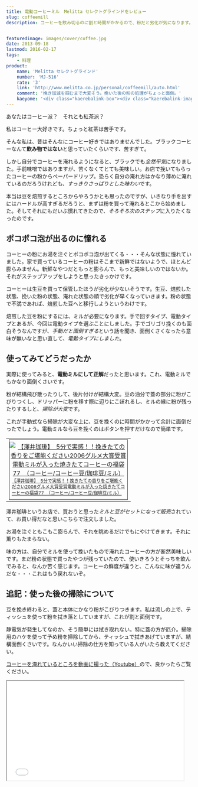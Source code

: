 ```yaml
---
title: 電動コーヒーミル　Melitta セレクトグラインドをレビュー
slug: coffeemill
description: コーヒーを飲み切るのに割と時間がかかるので、粉だと劣化が気になります。そこで豆を買ってコーヒーを淹れるようにしようと、電動ミルを購入しました。手動式のミルよりは楽かなと思いましたが、電動でも掃除が面倒くさかったです。


featuredimage: images/cover/coffee.jpg
date: 2013-09-18
lastmod: 2016-02-17
tags: 
    - 料理
product:
    name: 'Melitta セレクトグラインド'
    number: 'MJ-516'
    rate: '3'
    link: 'http://www.melitta.co.jp/personal/coffeemill/auto.html'
    comment: '挽き加減を掴むまで大変そう。挽いた後の粉の処理がちょっと面倒。'
    kaeyome: '<div class="kaerebalink-box"><div class="kaerebalink-image"><a href="http://www.amazon.co.jp/exec/obidos/ASIN/B00068N40O/illusionspace-22/ref=nosim/" rel="nofollow" target="_blank"><img src="http://ecx.images-amazon.com/images/I/31JV87MSZ9L._SL160_.jpg" style="border: none;" /></a></div><div class="kaerebalink-info"><div class="kaerebalink-name"><a href="http://www.amazon.co.jp/exec/obidos/ASIN/B00068N40O/illusionspace-22/ref=nosim/" rel="nofollow" target="_blank">Melitta セレクトグラインド MJ-516 (ホワイト)</a><div class="kaerebalink-powered-date">posted with <a href="http://kaereba.com" rel="nofollow" target="_blank">カエレバ</a></div></div><div class="kaerebalink-detail"> Melitta (メリタ)     </div><div class="kaerebalink-link1"><div class="shoplinkamazon"><a href="http://www.amazon.co.jp/gp/search?keywords=MJ-516&__mk_ja_JP=%83J%83%5E%83J%83i&tag=illusionspace-22" rel="nofollow" target="_blank" title="アマゾン" >Amazonで購入</a></div><div class="shoplinkrakuten"><a href="http://hb.afl.rakuten.co.jp/hgc/0e95387f.f2aef20d.0e953880.25e412bd/?pc=http%3A%2F%2Fsearch.rakuten.co.jp%2Fsearch%2Fmall%2FMJ-516%2F-%2Ff.1-p.1-s.1-sf.0-st.A-v.2%3Fx%3D0%26scid%3Daf_ich_link_urltxt%26m%3Dhttp%3A%2F%2Fm.rakuten.co.jp%2F" rel="nofollow" target="_blank" title="楽天市場" >楽天市場で購入</a></div></div></div><div class="booklink-footer" style="clear: left"></div></div>'
---
```


あなたはコーヒー派？　それとも紅茶派？

私はコーヒー大好きです。ちょっと紅茶は苦手です。

そんな私は、昔はそんなにコーヒー好きではありませんでした。ブラックコーヒーなんて<strong>飲み物ではない</strong>と思っていたくらいです、苦すぎて。

しかし自分でコーヒーを淹れるようになると、ブラックでも<em>全然平気</em>になりました。手前味噌ではありますが、苦くなくてとても美味しい。お店で挽いてもらったコーヒーの粉からペーパードリップ。恐らく自分の淹れ方はかなり薄めに淹れているのだろうけれども、<em>すっきりさっぱりとした味わい</em>です。

本当は豆を焙煎するところからやろうかとも思ったのですが、いきなり手を出すにはハードルが高すぎるだろうと、まずは粉を買って淹れるとこから始めました。そしてそれにもだいぶ慣れてきたので、<em>そろそろ次のステップ</em>に入りたくなったのです。


## ポコポコ泡が出るのに憧れる


コーヒーの粉にお湯を注ぐとポコポコ泡が出てくる・・・そんな状態に憧れていました。家で買っているコーヒーの粉はそこまで新鮮ではないようで、ほとんど膨らみません。新鮮なやつだともっと膨らんで、もっと美味しいのではないか。それがステップアップをしようと思ったきっかけです。

コーヒーは生豆を買って保管したほうが劣化が少ないそうです。生豆、焙煎した状態、挽いた粉の状態、淹れた状態の順で劣化が早くなっていきます。粉の状態で不満であれば、焙煎した豆へと移行しようというわけです。

焙煎した豆を粉にするには、ミルが必要になります。手で回すタイプ、電動タイプとあるが、今回は電動タイプを選ぶことにしました。手でゴリゴリ挽くのも面白そうなんですが、<em>手動だと面倒すぎる</em>という話を聞き、面倒くさくなったら意味が無いなと思い直して、<em>電動タイプにしました</em>。


## 使ってみてどうだったか


実際に使ってみると、<strong>電動ミルにして正解</strong>だったと思います。これ、電動ミルでもかなり面倒くさいです。

粉が結構飛び散ったりして、後片付けが結構大変。豆の油分で蓋の部分に粉がこびりつくし、ドリッパーに粉を移す際に辺りにこぼれるし、ミルの縁に粉が残ったりするしと、<em>掃除が大変</em>です。

これが手動式なら掃除が大変な上に、豆を挽くのに時間がかかって余計に面倒だったでしょう。電動ミルなら豆を挽くのはボタンを押すだけなので簡単です。

<table cellpadding="0" cellspacing="0">
<tr>
<td valign="top">
<div style="border:1px solid;margin:0px;padding:6px 0px;width:320px;text-align:center;float:left"><a href="http://hb.afl.rakuten.co.jp/hgc/11be2770.9eec789a.11be2771.029f4a42/?pc=http%3a%2f%2fitem.rakuten.co.jp%2fsawaicoffee-tea%2f418702%2f%3fscid%3daf_pc_link_img%26sc2id%3d297674608%26scid%3daf_link_tbl&amp;m=http%3a%2f%2fm.rakuten.co.jp%2fsawaicoffee-tea%2fn%2f418702%3fscid%3daf_pc_link_img%26sc2id%3d297674608" target="_blank"><img src="http://hbb.afl.rakuten.co.jp/hgb/?pc=http%3a%2f%2fthumbnail.image.rakuten.co.jp%2f%400_mall%2fsawaicoffee-tea%2fcabinet%2fkan%2fimg61610290.jpg%3f_ex%3d300x300&amp;m=http%3a%2f%2fthumbnail.image.rakuten.co.jp%2f%400_mall%2fsawaicoffee-tea%2fcabinet%2fkan%2fimg61610290.jpg%3f_ex%3d80x80" alt="【澤井珈琲】　5分で実感！！挽きたての香りをご堪能ください2006グルメ大賞受賞電動ミルが入った焼きたてコーヒーの福袋77　（コーヒー/コーヒー豆/珈琲豆/ミル）" style="margin:0px;padding:0px"></a>

<p style="font-size:12px;line-height:1.4em;text-align:left;margin:0px;padding:2px 6px"><a href="http://hb.afl.rakuten.co.jp/hgc/11be2770.9eec789a.11be2771.029f4a42/?pc=http%3a%2f%2fitem.rakuten.co.jp%2fsawaicoffee-tea%2f418702%2f%3fscid%3daf_pc_link_img%26sc2id%3d297674608%26scid%3daf_link_tbl&amp;m=http%3a%2f%2fm.rakuten.co.jp%2fsawaicoffee-tea%2fn%2f418702%3fscid%3daf_pc_link_img%26sc2id%3d297674608" target="_blank">【澤井珈琲】　5分で実感！！挽きたての香りをご堪能ください2006グルメ大賞受賞電動ミルが入った焼きたてコーヒーの福袋77　（コーヒー/コーヒー豆/珈琲豆/ミル）</a>

</div>
</td>
</tr>
</table>
澤井珈琲というお店で、買おうと思った<em>ミルと豆がセットになって販売</em>されていて、お買い得だなと思いこちらで注文しました。

お湯を注ぐともこもこ膨らんで、それを眺めるだけでもにやけてきます。それに薫りもたまらない。

味の方は、自分でミルを使って挽いたもので淹れたコーヒーの方が断然美味しいです。まだ粉の状態で買ったやつが残っていたので、使いきろうとそっちを飲んでみると、なんか苦く感じます。コーヒーの鮮度が違うと、こんなに味が違うんだな・・・これはもう戻れないぞ。


## 追記：使った後の掃除について


豆を挽き終わると、蓋と本体にかなり粉がこびりつきます。私は流しの上で、ティッシュを使って粉を拭き落としていますが、これが割と面倒です。

静電気が発生してなのか、そう簡単には拭き取れない。特に蓋の方が厄介。掃除用のハケを使って予め粉を掃除してから、ティッシュで拭きあげていますが、結構面倒くさいです。なんかいい掃除の仕方を知っている人がいたら教えてください。

<a href="https://www.youtube.com/watch?v=SsOfK1x7XPE" target="_blank">コーヒーを淹れているところを動画に撮った（Youtube）</a>ので、良かったらご覧ください。

<iframe width="480" height="270" src="//www.youtube.com/embed/SsOfK1x7XPE" allowfullscreen></iframe>


  
